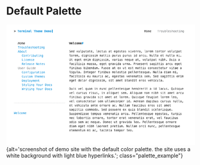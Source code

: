 # Default Palette

![Default Color Palette](../../img/palettes/default.png){alt='screenshot of demo site with the default color palette.  the site uses a white background with light blue hyperlinks.'; class="palette_example"}

